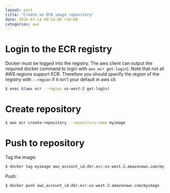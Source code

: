 ```yaml
---
layout: post
title: "Create an ECR image repository"
date: 2016-07-14 00:54:00 +10:00
categories: aws
---
```


# Login to the ECR registry

Docker must be logged into the registry. The aws client can output the required
docker command to login with `aws ecr get-login`). Note that not all AWS
regions support ECR. Therefore you should specify the region of the registry
with `--region` if it isn't your default in aws cli.

```bash
$ exec $(aws ecr --region us-west-2 get-login)
```

# Create repository

```bash
$ aws ecr create-repository --repository-name myimage
```

# Push to repository

Tag the image:

```bash
$ docker tag myimage aws_account_id.dkr.ecr.us-west-2.amazonaws.com/myimage
```

Push:

```bash
$ docker push aws_account_id.dkr.ecr.us-west-2.amazonaws.com/myimage
```
